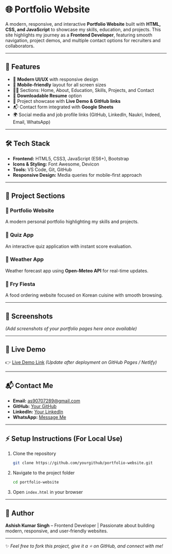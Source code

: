 # 🌐 Portfolio Website

A modern, responsive, and interactive **Portfolio Website** built with **HTML, CSS, and JavaScript** to showcase my skills, education, and projects. This site highlights my journey as a **Frontend Developer**, featuring smooth navigation, project demos, and multiple contact options for recruiters and collaborators.

---

## 🚀 Features

* 🎨 **Modern UI/UX** with responsive design
* 📱 **Mobile-friendly** layout for all screen sizes
* 🧑‍💻 Sections: Home, About, Education, Skills, Projects, and Contact
* 📝 **Downloadable Resume** option
* 💼 Project showcase with **Live Demo & GitHub links**
* 📬 Contact form integrated with **Google Sheets**
* 🌍 Social media and job profile links (GitHub, LinkedIn, Naukri, Indeed, Email, WhatsApp)

---

## 🛠️ Tech Stack

* **Frontend:** HTML5, CSS3, JavaScript (ES6+), Bootstrap
* **Icons & Styling:** Font Awesome, Devicon
* **Tools:** VS Code, Git, GitHub
* **Responsive Design:** Media queries for mobile-first approach

---

## 📂 Project Sections

### 🔹 Portfolio Website

A modern personal portfolio highlighting my skills and projects.

### 🔹 Quiz App

An interactive quiz application with instant score evaluation.

### 🔹 Weather App

Weather forecast app using **Open-Meteo API** for real-time updates.

### 🔹 Fry Fiesta

A food ordering website focused on Korean cuisine with smooth browsing.

---

## 📸 Screenshots

*(Add screenshots of your portfolio pages here once available)*

---

## 🔗 Live Demo

👉 [Live Demo Link](#) *(Update after deployment on GitHub Pages / Netlify)*

---

## 📬 Contact Me

* **Email:** [as90707289@gmail.com](mailto:as90707289@gmail.com)
* **GitHub:** [Your GitHub](https://github.com/yourgithub)
* **LinkedIn:** [Your LinkedIn](https://linkedin.com/in/yourlinkedin)
* **WhatsApp:** [Message Me](https://wa.me/918953020780?text=Hello%20Ashish,%20I%20saw%20your%20portfolio!)

---

## ⚡ Setup Instructions (For Local Use)

1. Clone the repository

   ```bash
   git clone https://github.com/yourgithub/portfolio-website.git
   ```
2. Navigate to the project folder

   ```bash
   cd portfolio-website
   ```
3. Open `index.html` in your browser

---

## 📝 Author

**Ashish Kumar Singh** – Frontend Developer | Passionate about building modern, responsive, and user-friendly websites.

---

✨ *Feel free to fork this project, give it a ⭐ on GitHub, and connect with me!*
